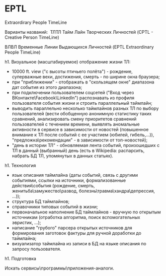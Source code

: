# EPTL
Extraordirary People TimeLine


Варианты названий: 
ТЛТЛ Тайм Лайн Творческих Личностей (CPTL - Creative Person TimeLine)

ВЛВЛ Временные Линии Выдающихся Личностей (EPTL Extraordinary People TimeLine)

h1. Визуальное (масштабируемое) отображение жизни ТЛ:

- 10000 ft. view ("с высоты птичьего полёта") - рождение, суперважные вехи, достижения, смерть - по ширине окна браузера;
- при "приближении" - отображать в "скользящем окне" диапазона дат события из этого диапазона;
- при подключении пользователем соцсетей ("Вход через ВКонтакте\Facebook\LinkedIn") распознавать из профиля пользователя события жизни и строить параллельный таймлайн;
- выводить параллельно несколько таймлайнов разных ТЛ по выбору пользователей (вести обобщенную анонимную статистику таких сравнений, анализировать смену приоритетов сравнений пользователей с течением времени, выявлять аномальные активности в сервисе в зависимости от новостей (повышенное внимание к ТЛ после событий с ее участием (юбилей, гибель,...)), "предложка\рекомендации" - в зависимости от топ-новостей);
- "день в истории ТЛ" - обновляемая лента событий, произошедших с ТЛ в данный (выбранный) день (есть в Wikipedia: распарсить, набрать БД ТЛ, упомянутых в данных статьях).

h1. Технология

- язык описания таймлайна (даты событий, связь с другими событиями, ссылки на источники, формализованные действия\события (рождение, смерть, женитьба\замужество\развод, болезнь\травма\хандра\депрессия, ...));
- структура БД таймлайнов;
- справочники типовых событий в жизни;
- первоначальное наполнение БД таймлайнов - вручную по открытым источникам (отработка алгоритма, поиск вспомогательных эвристик, ...);
- написание "грубого" парсера открытых источников для формирования заготовок фактуры для ручной доработки до таймлайна;
- визуализатор таймлайна из записи в БД на языке описания по запросу пользователя.


h1. Подготовка

Искать сервисы\программы\приложения-аналоги.
